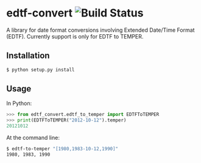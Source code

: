 # edtf-convert ![Build Status](https://github.com/unt-libraries/edtf-convert/actions/workflows/test.yml/badge.svg)
A library for date format conversions involving Extended Date/Time Format (EDTF).
Currently support is only for EDTF to TEMPER.

## Installation
```sh
$ python setup.py install
```

## Usage

In Python:
```python
>>> from edtf_convert.edtf_to_temper import EDTFToTEMPER
>>> print(EDTFToTEMPER("2012-10-12").temper)
20121012
```

At the command line:
```sh
$ edtf-to-temper "[1980,1983-10-12,1990]"
1980, 1983, 1990
```
